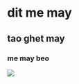 <!DOCTYPE html>
<html lang="en">
<head>
	<meta charset="UTF-8">
	<title>dit me may</title>
</head>
<body>
    <h1>dit me may</h1>
	<h2>tao ghet may</h2>
	<h3>me may beo</h3>
	<img src=https://i.ytimg.com/vi/RtAe8aggHj0/maxresdefault.jpg>
</body>
</html>

